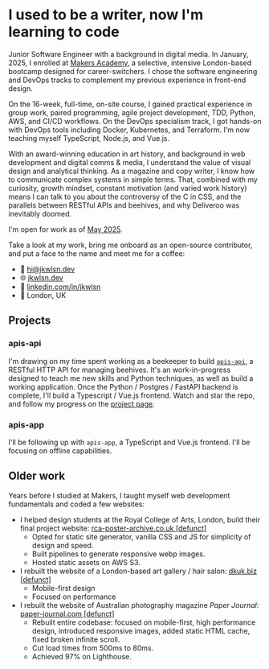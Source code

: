 # I used to be a writer, now I'm learning to code

Junior Software Engineer with a background in digital media. In January, 2025, I enrolled at [Makers Academy](https://github.com/makersacademy), a selective, intensive London-based bootcamp designed for career-switchers. I chose the software engineering and DevOps tracks to complement my previous experience in front-end design.

On the 16-week, full-time, on-site course, I gained practical experience in group work, paired programming, agile project development, TDD, Python, AWS, and CI/CD workflows. On the DevOps specialism track, I got hands-on with DevOps tools including Docker, Kubernetes, and Terraform. I'm now teaching myself TypeScript, Node.js, and Vue.js.

With an award-winning education in art history, and background in web development and digital comms & media, I understand the value of visual design and analytical thinking. As a magazine and copy writer, I know how to communicate complex systems in simple terms. That, combined with my curiosity, growth mindset, constant motivation (and varied work history) means I can talk to you about the controversy of the C in CSS, and the parallels between RESTful APIs and beehives, and why Deliveroo was inevitably doomed.

I'm open for work as of [May 2025](https://calendar.google.com/calendar/render?action=TEMPLATE&dates=20250519%2F20250520&details=%3Col%3E%3Cli%3ECheck%20out%20%3Ca%20href%3D%22https%3A%2F%2Fwww.linkedin.com%2Fin%2Fjkwlsn%22%3Elinkedin.com%2Fin%2Fjkwlsn%3C%2Fa%3E%3C%2Fli%3E%0A%3Cli%3ECheck%20out%20%3Ca%20href%3D%22https%3A%2F%2Fgithub.com%2Fjkwlsn%22%3Egithub.com%2Fjkwlsn%3C%2Fa%3E%3C%2Fli%3E%0A%3Cli%3EEmail%20%3Ca%20href%3D%22mailt%3Ahi%40jkwlsn.dev%22%3Ehi%40jkwlsn.dev%3C%2Fa%3E%3C%2Fli%3E%0A%3Cli%3E%3Cstrong%3EHire%20him%3C%2Fstrong%3E%3C%2Fli%3E%3C%2Fol%3E&text=Jake%20Wilson%20has%20graduated%20from%20Makers%20Software%20Engineering%20and%20DevOps%20Bootcamp%21&location=London%2C%20UK&add=hi@jkwlsn.dev&trp=true&sprop=https%3A%2F%2Fjkwlsn.dev&sprop=name:Jake%20Wilson).

Take a look at my work, bring me onboard as an open-source contributor, and put a face to the name and meet me for a coffee:
- 📧 [hi@jkwlsn.dev](mailto:hi@jkwlsn.dev)
- 🌐 [jkwlsn.dev](https://jkwlsn.dev)
- 🤝 [linkedin.com/in/jkwlsn](https://www.linkedin.com/in/jkwlsn)
- 📍 London, UK

## Projects

### apis-api

I'm drawing on my time spent working as a beekeeper to build [`apis-api`](https://github.com/jkwlsn/apis-api), a RESTful HTTP API for managing beehives. It's an work-in-progress designed to teach me new skills and Python techniques, as well as build a working application. Once the Python / Postgres / FastAPI backend is complete, I'll build a Typescript / Vue.js frontend. Watch and star the repo, and follow my progress on the [project page](https://github.com/users/jkwlsn/projects/3).

### apis-app

I'll be following up with `apis-app`, a TypeScript and Vue.js frontend. I'll be focusing on offline capabilities.

## Older work

Years before I studied at Makers, I taught myself web development fundamentals and coded a few websites:
- I helped design students at the Royal College of Arts, London, build their final project website: [rca-poster-archive.co.uk [defunct]](https://github.com/rca-poster-archive/rca-poster-archive/)
  - Opted for static site generator, vanilla CSS and JS for simplicity of design and speed.
  - Built pipelines to generate responsive webp images.
  - Hosted static assets on AWS S3.
- I rebuilt the website of a London-based art gallery / hair salon: [dkuk.biz [defunct]](https://github.com/jkwlsn/dkuk-wp-theme)
  - Mobile-first design
  - Focused on performance
- I rebuilt the website of Australian photography magazine _Paper Journal_: [paper-journal.com [defunct]](https://github.com/Paper-Journal)
  - Rebuilt entire codebase: focused on mobile-first, high performance design, introduced responsive images, added static HTML cache, fixed broken infinite scroll.
  - Cut load times from 500ms to 80ms.
  - Achieved 97% on Lighthouse.
